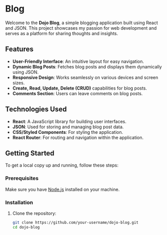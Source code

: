 # Blog  

Welcome to the **Dojo Blog**, a simple blogging application built using React and JSON. This project showcases my passion for web development and serves as a platform for sharing thoughts and insights.  

## Features  

- **User-Friendly Interface**: An intuitive layout for easy navigation.  
- **Dynamic Blog Posts**: Fetches blog posts and displays them dynamically using JSON.  
- **Responsive Design**: Works seamlessly on various devices and screen sizes.  
- **Create, Read, Update, Delete (CRUD)** capabilities for blog posts.  
- **Comments Section**: Users can leave comments on blog posts.  

## Technologies Used  

- **React**: A JavaScript library for building user interfaces.  
- **JSON**: Used for storing and managing blog post data.  
- **CSS/Styled Components**: For styling the application.  
- **React Router**: For routing and navigation within the application.  

## Getting Started  

To get a local copy up and running, follow these steps:  

### Prerequisites  

Make sure you have [Node.js](https://nodejs.org/) installed on your machine.  

### Installation  

1. Clone the repository:  
   ```bash  
   git clone https://github.com/your-username/dojo-blog.git  
   cd dojo-blog

